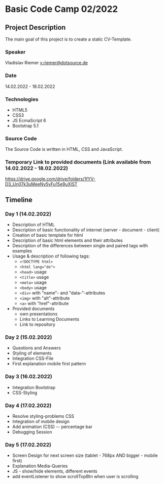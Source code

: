 # Basic Code Camp 02/2022

## Project Description
The main goal of this project is to create a static CV-Template.

### Speaker
Vladislav Riemer <v.riemer@dotsource.de>

### Date
14.02.2022 - 18.02.2022

### Technologies
* HTML5
* CSS3
* JS EcmaScript 6
* Bootstrap 5.1

### Source Code
The Source Code is written in HTML, CSS and JavaScript.

### Temporary Link to provided documents (Link available from 14.02.2022 - 18.02.2022)
https://drive.google.com/drive/folders/1fYV-D3_Un07k3uMeeNy5yFu15e9uXIST

## Timeline
### Day 1 (14.02.2022)
* Description of HTML
* Description of basic functionality of internet (server - document - client)
* Creation of basic template for html
* Description of basic html elements and their attributes
* Description of the differences between single and paired tags with examples
* Usage & description of following tags:
    * `<!DOCTYPE html>`
    * `<html lang="de">`
    * `<head>` usage
    * `<title>` usage
    * `<meta>` usage
    * `<body>` usage
    * `<div>` with "name"- and "data-"-attributes
    * `<img>` with "alt"-attribute
    * `<a>` with "href"-attribute
* Provided documents
    * own presentations
    * Links to Learning Documents
    * Link to repository

### Day 2 (15.02.2022)
* Questions and Answers
* Styling of elements
* Integration CSS-File
* First explanation mobile first pattern

### Day 3 (16.02.2022)
* Integration Bootstrap
* CSS-Styling

### Day 4 (17.02.2022)
* Resolve styling-problems CSS
* Integration of mobile design
* Add animation (CSS) -- percentage bar
* Debugging Session

### Day 5 (17.02.2022)
* Screen Design for next screen size (tablet - 768px AND bigger - mobile first)
* Explanation Media-Queries
* JS - show/hide elements, different events
* add eventListener to show scrollTopBtn when user is scrolling